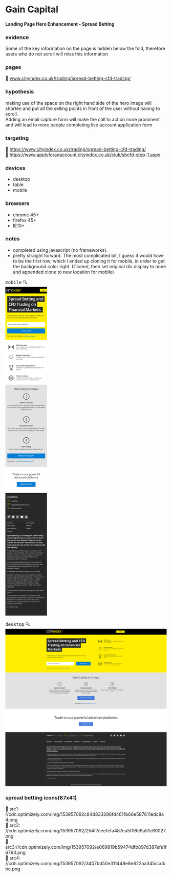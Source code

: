 #  Gain Capital
#### Landing Page Hero Enhancement - Spread Betting

### evidence
Some of the key information on the page is hidden below the fold, therefore users who do not scroll will miss this information

### pages
:round_pushpin:  www.cityindex.co.uk/trading/spread-betting-cfd-trading/

### hypothesis
making use of the space on the right hand side of the hero image will shorten and put all the selling points in front of the user without having to scroll.  
Adding an email capture form will make the call to action more prominent and will lead to more people completing live account application form

### targeting
:round_pushpin: https://www.cityindex.co.uk/trading/spread-betting-cfd-trading/        
:round_pushpin: https://www.applyforanaccount.cityindex.co.uk/ciuk/sbcfd-step-1.aspx

### devices
- desktop
- table
- mobile

### browsers
- chrome 45+
- firefox 45+
- IE10+


### notes
- completed using javascript (no frameworks).     
- pretty straight forward. The most complicated bit, I guess it would have to be the first row; which I ended up cloning it for mobile, in order to get the background color right. (Cloned, then set original div display to none and appended clone to new location for mobile)


<kbd>mobile</kbd>  :mag:            
 ![](/src/mobilev1.png)

<kbd>desktop</kbd> :mag:          
![](/src/desktopv1.png)




### spread betting icons(87x41)
:small_blue_diamond: src1:  //cdn.optimizely.com/img/153957092c84d833286fd4611b66e587611edc8a4.png      
:small_blue_diamond: src2: //cdn.optimizely.com/img/153957092/254f7eeefefa487ea5f06e9a51c89027.png       
:small_blue_diamond: src3://cdn.optimizely.com/img/153957092/e069819b59474dfb897d387efe1f6763.png      
:small_blue_diamond: src4: //cdn.optimizely.com/img/153957092/3407bd50e311448e8e822aa345ccdbbc.png         






